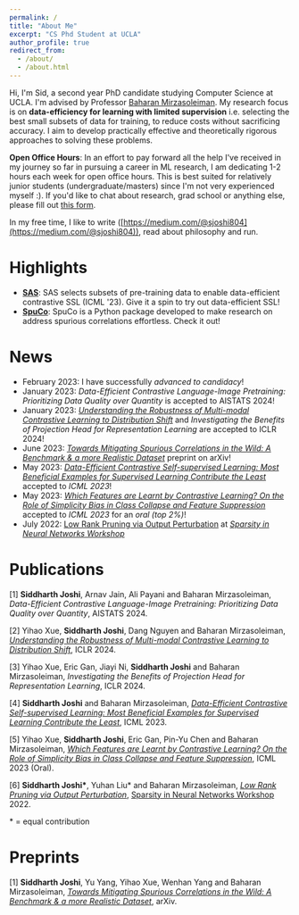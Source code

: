 ```yaml
---
permalink: /
title: "About Me"
excerpt: "CS Phd Student at UCLA"
author_profile: true
redirect_from: 
  - /about/
  - /about.html
---
```


Hi, I'm Sid, a second year PhD candidate studying Computer Science at UCLA.
I'm advised by Professor [Baharan Mirzasoleiman](http://web.cs.ucla.edu/~baharan/).
My research focus is on **data-efficiency for learning with limited supervision** i.e. selecting the best small subsets of data for training, to reduce costs without sacrificing accuracy. I aim to develop practically effective and theoretically rigorous approaches to solving these problems.

**Open Office Hours**: In an effort to pay forward all the help I've received in my journey so far in pursuing a career in ML research, I am dedicating 1-2 hours each week for open office hours. This is best suited for relatively junior students (undergraduate/masters) since I'm not very experienced myself :). If you'd like to chat about research, grad school or anything else, please fill out [this form](https://forms.gle/bKrKo3s7Td6Gnkgr7).

In my free time, I like to write ([https://medium.com/@sjoshi804](https://medium.com/@sjoshi804)), read about philosophy and run.

Highlights
======

* **[SAS](https://github.com/sjoshi804/sas-data-efficient-contrastive-learning/tree/master)**: SAS selects subsets of pre-training data to enable data-efficient contrastive SSL (ICML '23). Give it a spin to try out data-efficient SSL!
* **[SpuCo](https://spuco.readthedocs.io/en/latest/)**: SpuCo is a Python package developed to make research on address spurious correlations effortless. Check it out!

News
======

* February 2023: I have successfully *advanced to candidacy*!
* January 2023: *Data-Efficient Contrastive Language-Image Pretraining: Prioritizing Data Quality over Quantity* is accepted to AISTATS 2024!
* January 2023: *[Understanding the Robustness of Multi-modal Contrastive Learning to Distribution Shift](https://arxiv.org/abs/2310.04971)* and *Investigating the Benefits of Projection Head for Representation Learning* are accepted to ICLR 2024!
* June 2023: *[Towards Mitigating Spurious Correlations in the Wild: A Benchmark & a more Realistic Dataset](https://arxiv.org/abs/2306.11957)* preprint on arXiv!
* May 2023: *[Data-Efficient Contrastive Self-supervised Learning: Most Beneficial Examples for Supervised Learning Contribute the Least](https://sjoshi804.github.io/data-efficient-contrastive-learning/)* accepted to *ICML 2023*!
* May 2023: *[Which Features are Learnt by Contrastive Learning? On the Role of Simplicity Bias in Class Collapse and Feature Suppression](https://sjoshi804.github.io/icml-cc-fs/)* accepted to *ICML 2023* for an *oral (top 2%)*!
* July 2022: [Low Rank Pruning via Output Perturbation](https://drive.google.com/file/d/1FhuJxrbW554UsMt92WR5B1sCaw8P1odl/view) at *[Sparsity in Neural Networks Workshop](https://www.sparseneural.net)*

Publications
=============

[1] **Siddharth Joshi**, Arnav Jain, Ali Payani and Baharan Mirzasoleiman, *Data-Efficient Contrastive Language-Image Pretraining: Prioritizing Data Quality over Quantity*, AISTATS 2024.

[2] Yihao Xue, **Siddharth Joshi**, Dang Nguyen and Baharan Mirzasoleiman, *[Understanding the Robustness of Multi-modal Contrastive Learning to Distribution Shift](https://arxiv.org/abs/2310.04971)*, ICLR 2024.

[3] Yihao Xue, Eric Gan, Jiayi Ni, **Siddharth Joshi** and Baharan Mirzasoleiman, *Investigating the Benefits of Projection Head for Representation Learning*, ICLR 2024.

[4] **Siddharth Joshi** and Baharan Mirzasoleiman, *[Data-Efficient Contrastive Self-supervised Learning: Most Beneficial Examples for Supervised Learning Contribute the Least](https://sjoshi804.github.io/data-efficient-contrastive-learning/)*, ICML 2023.

[5] Yihao Xue, **Siddharth Joshi**, Eric Gan, Pin-Yu Chen and Baharan Mirzasoleiman, *[Which Features are Learnt by Contrastive Learning? On the Role of Simplicity Bias in Class Collapse and Feature Suppression](https://sjoshi804.github.io/icml-cc-fs/)*, ICML 2023 (Oral).

[6] **Siddharth Joshi\***, Yuhan Liu\* and Baharan Mirzasoleiman, *[Low Rank Pruning via Output Perturbation](https://drive.google.com/file/d/1FhuJxrbW554UsMt92WR5B1sCaw8P1odl/view)*, [Sparsity in Neural Networks Workshop](https://www.sparseneural.net) 2022.

\* = equal contribution

Preprints
=============

[1] **Siddharth Joshi**, Yu Yang, Yihao Xue, Wenhan Yang and Baharan Mirzasoleiman, *[Towards Mitigating Spurious Correlations in the Wild: A Benchmark & a more Realistic Dataset](https://arxiv.org/abs/2306.11957)*, arXiv.

